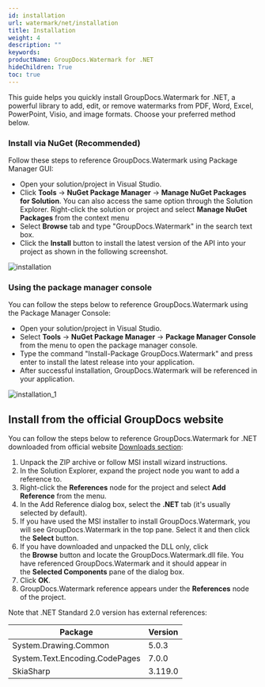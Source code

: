 ```yaml
---
id: installation
url: watermark/net/installation
title: Installation
weight: 4
description: ""
keywords: 
productName: GroupDocs.Watermark for .NET
hideChildren: True
toc: true
---
```



This guide helps you quickly install GroupDocs.Watermark for .NET, a powerful library to add, edit, or remove watermarks from PDF, Word, Excel, PowerPoint, Visio, and image formats. Choose your preferred method below.

### Install via NuGet (Recommended)

Follow these steps to reference GroupDocs.Watermark using Package Manager GUI:

* Open your solution/project in Visual Studio.
* Click **Tools** -> **NuGet Package Manager** -> **Manage NuGet Packages for Solution**. You can also access the same option through the Solution Explorer. Right-click the solution or project and select **Manage NuGet Packages** from the context menu
* Select **Browse** tab and type "GroupDocs.Watermark" in the search text box.
* Click the **Install** button to install the latest version of the API into your project as shown in the following screenshot.

![installation](/watermark/net/images/installation.png)

### Using the package manager console

You can follow the steps below to reference GroupDocs.Watermark using the Package Manager Console:

* Open your solution/project in Visual Studio.
* Select **Tools** -> **NuGet Package Manager** -> **Package Manager Console** from the menu to open the package manager console.
* Type the command "Install-Package GroupDocs.Watermark" and press enter to install the latest release into your application.
* After successful installation, GroupDocs.Watermark will be referenced in your application.

![installation_1](/watermark/net/images/installation_1.png)

## Install from the official GroupDocs website

You can follow the steps below to reference GroupDocs.Watermark for .NET downloaded from official website [Downloads section](https://downloads.groupdocs.com/watermark/net):

1. Unpack the ZIP archive or follow MSI install wizard instructions.
2. In the Solution Explorer, expand the project node you want to add a reference to.
3. Right-click the **References** node for the project and select **Add Reference** from the menu.
4. In the Add Reference dialog box, select the **.NET** tab (it's usually selected by default).
5. If you have used the MSI installer to install GroupDocs.Watermark, you will see GroupDocs.Watermark in the top pane. Select it and then click the **Select** button.
6. If you have downloaded and unpacked the DLL only, click the **Browse** button and locate the GroupDocs.Watermark.dll file. You have referenced GroupDocs.Watermark and it should appear in the **Selected Components** pane of the dialog box.
7. Click **OK**.
8. GroupDocs.Watermark reference appears under the **References** node of the project.

Note that .NET Standard 2.0 version has external references:

| Package | Version |
| --- | --- |
| System.Drawing.Common | 5.0.3 |
| System.Text.Encoding.CodePages | 7.0.0 |
| SkiaSharp | 3.119.0 |
